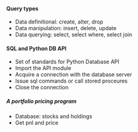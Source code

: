 #### Query types
- Data definitional: create, alter, drop
- Data manipulation: insert, delete, update
- Data querying: select, select where, select join

#### SQL and Python DB API
- Set of standards for Python Database API
- Import the API module
- Acquire a connection with the database server
- Issue sql commands or call stored proceures
- Close the connection


##### A portfolio pricing program
- Database: stocks and holdings
- Get pnl and price
